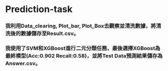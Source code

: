 # Prediction-task
<h3>我利用Data_clearing, Plot_bar, Plot_Box去觀察並清洗數據，將清洗後的數據儲存至Result.csv。</h3>
<h3>我使用了SVM和XGBoost進行二元分類任務，最後選擇XGBoost為最終模型(Acc:0.902  Recall:0.58)，並將Test Data預測結果儲存為Answer.csv。<h3>
